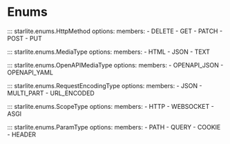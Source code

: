 # Enums

::: starlite.enums.HttpMethod
    options:
        members:
            - DELETE
            - GET
            - PATCH
            - POST
            - PUT

::: starlite.enums.MediaType
    options:
        members:
            - HTML
            - JSON
            - TEXT

::: starlite.enums.OpenAPIMediaType
    options:
        members:
            - OPENAPI_JSON
            - OPENAPI_YAML

::: starlite.enums.RequestEncodingType
    options:
        members:
            - JSON
            - MULTI_PART
            - URL_ENCODED

::: starlite.enums.ScopeType
    options:
        members:
            - HTTP
            - WEBSOCKET
            - ASGI

::: starlite.enums.ParamType
    options:
        members:
            - PATH
            - QUERY
            - COOKIE
            - HEADER
